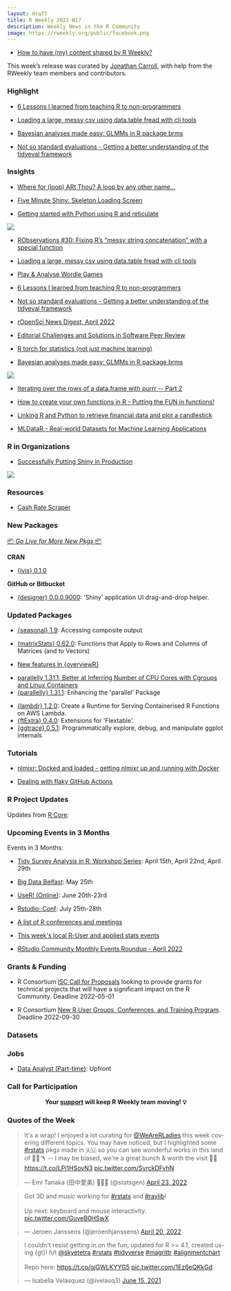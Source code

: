 ```yaml
---
layout: draft
title: R Weekly 2022-W17
description: Weekly News in the R Community
image: https://rweekly.org/public/facebook.png
---
```


+ [How to have (my) content shared by R Weekly?](https://github.com/rweekly/rweekly.org#how-to-have-my-content-shared-by-r-weekly)

This week’s release was curated by [Jonathan Carroll](https://twitter.com/carroll_jono), with help from the RWeekly team members and contributors.

### Highlight

+ [6 Lessons I learned from teaching R to non-programmers](https://albert-rapp.de/post/2022-04-15-lessons-learned-from-teaching-nonprogrammers/)

+ [Loading a large, messy csv using data.table fread with cli tools](https://redwallanalytics.com/2022/04/21/loading-a-large-messy-csv-using-data-table-fread-with-cli-tools/)

+ [Bayesian analyses made easy: GLMMs in R package brms](https://oliviergimenez.github.io/blog/glmm-brms/)

+ [Not so standard evaluations - Getting a better understanding of the tidyeval framework](https://lukas-r.blog/posts/2022-04-20-not-so-standard-evaluations/)


### Insights

+ [Where for (loop) ARt Thou? A loop by any other name...](https://jcarroll.com.au/2022/04/22/where-for-loop-art-thou/)

+ [Five Minute Shiny: Skeleton Loading Screen](https://nanx.me/blog/post/shiny-loading-skeleton/)

+ [Getting started with Python using R and reticulate](https://rtichoke.netlify.app/post/getting_started_with_reticulate/)

![](https://raw.githubusercontent.com/rweekly/image/master/2022/W17/py_notebook.png)

+ [RObservations #30: Fixing R’s “messy string concatenation” with a special function](https://bensstats.wordpress.com/2022/04/21/robservations-30-fixing-rs-messy-string-concatenation-with-a-special-function/)

+ [Loading a large, messy csv using data.table fread with cli tools](https://redwallanalytics.com/2022/04/21/loading-a-large-messy-csv-using-data-table-fread-with-cli-tools/)

+ [Play & Analyse Wordle Games](https://factbased.blogspot.com/2022/04/play-analyse-wordle-games.html)

+ [6 Lessons I learned from teaching R to non-programmers](https://albert-rapp.de/post/2022-04-15-lessons-learned-from-teaching-nonprogrammers/)

+ [Not so standard evaluations - Getting a better understanding of the tidyeval framework](https://lukas-r.blog/posts/2022-04-20-not-so-standard-evaluations/)

+ [rOpenSci News Digest, April 2022](https://ropensci.org/blog/2022/04/22/ropensci-news-digest-april-2022/)

+ [Editorial Challenges and Solutions in Software Peer Review](https://ropensci.org/blog/2022/04/19/software-review-editorial-challenges/)

+ [R torch for statistics (not just machine learning)](https://rgiordan.github.io/code/2022/04/01/rtorch_example.html)

+ [Bayesian analyses made easy: GLMMs in R package brms](https://oliviergimenez.github.io/blog/glmm-brms/)

![](https://raw.githubusercontent.com/rweekly/image/master/2022/W17/brms.png)

+ [Iterating over the rows of a data.frame with purrr -- Part 2](https://rstats-tips.net/2022/04/22/iterating-over-the-rows-of-a-data-frame-with-purrr-part-2/)

+ [How to create your own functions in R - Putting the FUN in functions!](https://www.rforecology.com/post/how-to-create-your-own-function-in-r/)

+ [Linking R and Python to retrieve financial data and plot a candlestick](https://datascienceplus.com/linking-r-and-python-to-retrieve-financial-data-and-plot-a-candlestick/)

+ [MLDataR - Real-world Datasets for Machine Learning Applications](https://rviews.rstudio.com/2022/04/19/mldatar-real-world-datasets-for-machine-learning-applications/)


### R in Organizations

+ [Successfully Putting Shiny in Production](https://www.rstudio.com/blog/successfully-putting-shiny-in-production/)

![](https://raw.githubusercontent.com/rweekly/image/master/2022/W17/shinyproduction.gif)

### Resources

+ [Cash Rate Scraper](https://github.com/MattCowgill/cash-rate-scraper)


### New Packages

<p class="added-hostname"><a href="https://rweekly.org/live" target="_blank" class="externalLink">📦 <i>Go Live for More New Pkgs</i> 📦</a></p>

**CRAN**

+ [{ivis} 0.1.0](https://blog.davisvaughan.com/2022/04/20/ivs-0-1-0/)

**GitHub or Bitbucket**

+ [{designer} 0.0.0.9000](https://github.com/ashbaldry/designer): 'Shiny' application UI drag-and-drop helper.


### Updated Packages

+ [{seasonal} 1.9](https://www.cynkra.com/blog/2022-04-19-seasonal-1.9/): Accessing composite output
* [{matrixStats} 0.62.0](https://cran.r-project.org/package=matrixStats): Functions that Apply to Rows and Columns of Matrices (and to Vectors)
+ [New features in {overviewR}](https://cosimameyer.rbind.io/post/new-features-in-overviewr/)
* [parallelly 1.31.1: Better at Inferring Number of CPU Cores with Cgroups and Linux Containers](https://www.jottr.org/2022/04/22/parallelly-1.31.1/)
* [{parallelly} 1.31.1](https://cran.r-project.org/package=parallelly): Enhancing the 'parallel' Package
+ [{lambdr} 1.2.0](https://lambdr.mdneuzerling.com/): Create a Runtime for Serving Containerised R Functions on AWS Lambda.
+ [{ftExtra} 0.4.0](https://github.com/atusy/ftExtra/): Extensions for 'Flextable'.
+ [{ggtrace} 0.5.1](https://yjunechoe.github.io/ggtrace/): Programmatically explore, debug, and manipulate ggplot internals


### Tutorials

+ [nlmixr: Docked and loaded - getting nlmixr up and running with Docker](https://numetric.ai/posts/2021-11-14-nlmixr-docked-and-loaded/)

+ [Dealing with flaky GitHub Actions](https://epiforecasts.io/posts/2022-04-11-robust-actions/index.html)

<!--<div class="post-more-begin></div><div class="post-more-end"></div>-->


### R Project Updates

Updates from [R Core](http://developer.r-project.org/blosxom.cgi/R-devel/NEWS):


### Upcoming Events in 3 Months

Events in 3 Months:

+ [Tidy Survey Analysis in R: Workshop Series](https://www.mapor.org/2022-spring-webinar-series/): April 15th, April 22nd, April 29th

+ [Big Data Belfast](https://www.bigdatabelfast.com/): May 25th

+ [UseR! (Online)](https://user2022.r-project.org/): June 20th-23rd

+ [Rstudio::Conf](https://www.rstudio.com/conference/): July 25th-28th

+ [A list of R conferences and meetings](https://jumpingrivers.github.io/meetingsR/events.html)

+ [This week's local R-User and applied stats events](https://community.rstudio.com/c/irl)

+ [RStudio Community Monthly Events Roundup - April 2022](https://www.rstudio.com/blog/rstudio-community-monthly-events-roundup-april-2022/)

### Grants & Funding

+ R Consortium [ISC Call for Proposals](https://www.r-consortium.org/blog/2022/04/01/isc-call-for-proposals-2) looking to provide grants for technical projects that will have a significant impact on the R Community. Deadline 2022-05-01

+ R Consortium [New R User Groups, Conferences, and Training Program](https://www.r-consortium.org/announcement/2022/04/01/announcing-the-new-r-user-groups-conferences-and-training-program). Deadline 2022-09-30

### Datasets

### Jobs

+ [Data Analyst (Part-time)](https://www.linkedin.com/jobs/view/3035960454): Upfront


### Call for Participation

<p class="hide-support added-hostname support-rweekly" style="text-align: center;font-weight: bold;">Your <a class="non-visited externalLink" href="https://www.patreon.com/rweekly" onclick="pas(this)">support</a> will keep R Weekly team moving! 💡</p>

### Quotes of the Week

<blockquote class="twitter-tweet"><p lang="en" dir="ltr">It&#39;s a wrap! I enjoyed a lot curating for <a href="https://twitter.com/WeAreRLadies?ref_src=twsrc%5Etfw">@WeAreRLadies</a> this week covering different topics. You may have noticed, but I highlighted some <a href="https://twitter.com/hashtag/rstats?src=hash&amp;ref_src=twsrc%5Etfw">#rstats</a> pkgs made in 🇦🇺 so you can see wonderful works in this land of 🦘🐨🪃 -- I may be biased, we&#39;re a great bunch &amp; worth the visit 💼😁 <a href="https://t.co/LPj1HSovN3">https://t.co/LPj1HSovN3</a> <a href="https://t.co/SyrckDFvhN">pic.twitter.com/SyrckDFvhN</a></p>&mdash; Emi Tanaka (田中愛美) 💉💉💉 (@statsgen) <a href="https://twitter.com/statsgen/status/1517794800937824258?ref_src=twsrc%5Etfw">April 23, 2022</a></blockquote> <script async src="https://platform.twitter.com/widgets.js" charset="utf-8"></script>

<blockquote class="twitter-tweet"><p lang="en" dir="ltr">Got 3D and music working for <a href="https://twitter.com/hashtag/rstats?src=hash&amp;ref_src=twsrc%5Etfw">#rstats</a> and <a href="https://twitter.com/hashtag/raylib?src=hash&amp;ref_src=twsrc%5Etfw">#raylib</a>!<br><br>Up next: keyboard and mouse interactivity. <a href="https://t.co/GuveB0HSwX">pic.twitter.com/GuveB0HSwX</a></p>&mdash; Jeroen Janssens (@jeroenhjanssens) <a href="https://twitter.com/jeroenhjanssens/status/1516673321051602947?ref_src=twsrc%5Etfw">April 20, 2022</a></blockquote> <script async src="https://platform.twitter.com/widgets.js" charset="utf-8"></script>

<blockquote class="twitter-tweet"><p lang="en" dir="ltr">I couldn&#39;t resist getting in on the fun, updated for R &gt;= 4.1, created using {gt}! h/t <a href="https://twitter.com/skyetetra?ref_src=twsrc%5Etfw">@skyetetra</a> <a href="https://twitter.com/hashtag/rstats?src=hash&amp;ref_src=twsrc%5Etfw">#rstats</a> <a href="https://twitter.com/hashtag/tidyverse?src=hash&amp;ref_src=twsrc%5Etfw">#tidyverse</a> <a href="https://twitter.com/hashtag/magrittr?src=hash&amp;ref_src=twsrc%5Etfw">#magrittr</a> <a href="https://twitter.com/hashtag/alignmentchart?src=hash&amp;ref_src=twsrc%5Etfw">#alignmentchart</a> <br><br>Repo here: <a href="https://t.co/gjGWLKYYG5">https://t.co/gjGWLKYYG5</a> <a href="https://t.co/1Ez6eQKkGd">pic.twitter.com/1Ez6eQKkGd</a></p>&mdash; Isabella Velásquez (@ivelasq3) <a href="https://twitter.com/ivelasq3/status/1404947187155574787?ref_src=twsrc%5Etfw">June 15, 2021</a></blockquote> <script async src="https://platform.twitter.com/widgets.js" charset="utf-8"></script>
